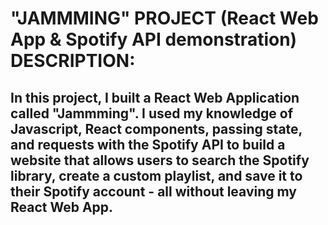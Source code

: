 # "JAMMMING" PROJECT (React Web App & Spotify API demonstration) DESCRIPTION:

## In this project, I built a React Web Application called "Jammming". I used my knowledge of Javascript, React components, passing state, and requests with the Spotify API to build a website that allows users to search the Spotify library, create a custom playlist, and save it to their Spotify account - all without leaving my React Web App.